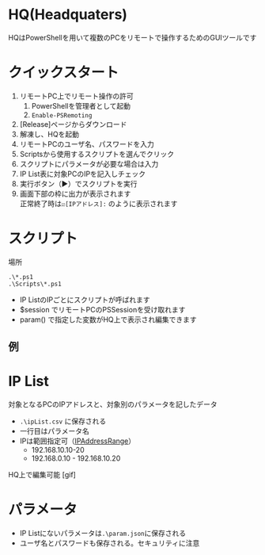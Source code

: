 # HQ(Headquaters)
HQはPowerShellを用いて複数のPCをリモートで操作するためのGUIツールです


# クイックスタート
1. リモートPC上でリモート操作の許可
   1. PowerShellを管理者として起動
   1. `Enable-PSRemoting`
1. [Release]ページからダウンロード
1. 解凍し、HQを起動
1. リモートPCのユーザ名、パスワードを入力
1. Scriptsから使用するスクリプトを選んでクリック
1. スクリプトにパラメータが必要な場合は入力
1. IP List表に対象PCのIPを記入しチェック
1. 実行ボタン（▶）でスクリプトを実行
1. 画面下部の枠に出力が表示されます  
   正常終了時は`☑[IPアドレス]:` のように表示されます
  
  
# スクリプト
場所
```
.\*.ps1
.\Scripts\*.ps1
```

 * IP ListのIPごとにスクリプトが呼ばれます
 * $session でリモートPCのPSSessionを受け取れます
 * param() で指定した変数がHQ上で表示され編集できます

 ## 例
  
# IP List
対象となるPCのIPアドレスと、対象別のパラメータを記したデータ
* `.\ipList.csv` に保存される
* 一行目はパラメータ名
* IPは範囲指定可（[IPAddressRange](https://github.com/jsakamoto/ipaddressrange/)）
  * 192.168.10.10-20
  * 192.168.0.10 - 192.168.10.20
  
HQ上で編集可能
[gif]


# パラメータ
* IP Listにないパラメータは`.\param.json`に保存される
* ユーザ名とパスワードも保存される。セキュリティに注意

